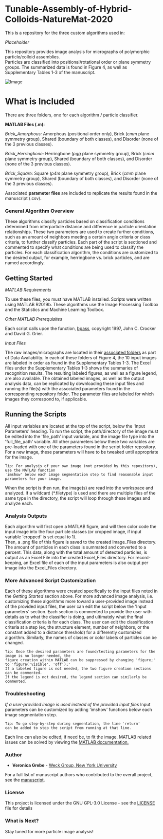 # Tunable-Assembly-of-Hybrid-Colloids-NatureMat-2020
This is a repository for the three custom algorithms used in: 

*Placeholder*

This repository provides image analysis for micrographs of polymorphic particle/colloid assemblies.  
Particles are classified into positional/rotational order or plane symmetry groups.  The summarized data is found in Figure 4, as well as Supplementary Tables 1-3 of the manuscript.

![Image](PLACEHOLDER)
# What is Included #
There are three folders, one for each algorithm / particle classifier.


**MATLAB Files (.m):**

*Brick_Amorphous:* Amorphous (positional order only),  Brick (*cmm* plane symmetry group), Shared (boundary of both classes), and Disorder (none of the 3 previous classes).

*Brick_Herringbone:* Herringbone (*pgg* plane symmetry group), Brick (*cmm* plane symmetry group),  Shared (boundary of both classes), and Disorder (none of the 3 previous classes).

*Brick_Square:* Square (*p4m* plane symmetry group), Brick (*cmm* plane symmetry group),  Shared (boundary of both classes), and Disorder (none of the 3 previous classes).


Associated **parameter files** are included to replicate the results found in the manuscript (.csv).

### General Algorithm Overview
These algorithms classify particles based on classification conditions determined from interparticle distance and difference in particle orientation relationships. 
These two parameters are used to create further conditions, such as an amount of neighbors meeting a certain angle criteria or class criteria, to further classify particles.
Each part of the script is sectioned and commented to specify what conditions are being used to classify the particles.  For each classification algorithm,
the conditions are customized to the desired output, for example, herringbone vs. brick particles, and are named accordingly.

## Getting Started
*MATLAB Requirements*

To use these files, you must have MATLAB installed.  Scripts were written using MATLAB R2019b. These algorithms use the Image Processing Toolbox and the Statistics and Machine Learning Toolbox.

*Other MATLAB Prerequisites*

Each script calls upon the function, [bpass](http://www.physics.emory.edu/faculty/weeks/idl/kit/bpass.pro), copyright 1997, John C. Crocker and David G. Grier.

*Input Files*

The raw images/micrographs are located in their [associated folders](PLACEHOLDER) as part of Data Availability.
In each of these folders of Figure 4, the 10 input images are labeled in order as found in the Supplementary Tables 1-3. The Excel files under the Supplementary Tables 1-3 shows the summaries of recognition results. The resulting labeled figures, as well as a figure legend, are also available.
The obtained labeled images, as well as the output analysis data, can be replicated by downloading these input files and running the file(s) with the associated parameters found in the corresponding repository folder.  The parameter files are labeled for which images they correspond to, if applicable.

## Running the Scripts

All input variables are located at the top of the script, below the 'Input Parameters' heading. 
To run the script, the path/directory of the image must be edited into the 'file_path' input variable, and the image file type into the 'full_file_path' variable. 
All other parameters below these two variables are pre-loaded with one of the parameters found in the script folder repository.  For a new image, these parameters will have to be tweaked until appropriate for the image.
```
Tip: For analysis of your own image (not provided by this repository), use the MATLAB function
'imshow' below each image segmentation step to find reasonable input parameters for your image.
```
When the script is then run, the image(s) are read into the workspace and analyzed.  If a wildcard (*.filetype) is used and there are multiple files of the same type in the directory, the script will loop through these images and analyze each.


### Analysis Outputs
Each algorithm will first open a MATLAB figure, and will then color code the input image into the four particle classes (or cropped image, if input variable 'cropped' is set equal to 1).  
Then, a .png file of this figure is saved to the created Image_Files directory.  The amount of particles in each class is summated and converted to a percent. 
This data, along with the total amount of detected particles, is output as an Excel File into the created Excel_Files directory.
For record-keeping, an Excel file of each of the input parameters is also output per image into the Excel_Files directory.


### More Advanced Script Customization 

Each of these algorithms were created specifically to the input files noted in the *Getting Started* section above.  For more advanced image analysis, 
i.e. customizing these algorithms more toward a user-provided image instead of the provided input files, the user can edit the script
below the 'Input parameters' section.   Each section is commented to provide the user with details as to what the classifier is doing, 
and ultimately what the final classification criteria is for each class.  The user can edit the classification criteria at a step (ex, the structure element, number of neighbors, or the constant 
added to a distance threshold) for a differently customized algorithm.  Similarly, the names of classes or color labels of particles can be changed.
```
Tip: Once the desired parameters are found/testing parameters for the image is no longer needed, the 
figure creation within MATLAB can be suppressed by changing 'figure;' to 'figure('visible', 'off');'
If a labeled figure is not needed, the two figure creation sections can be commented.
If the legend is not desired, the legend section can similarly be commented.
```


### Troubleshooting
*If a user-provided image is used instead of the provided input files*
Input parameters can be customized  by adding 'imshow' functions below each image segmentation step.
```
Tip: To go step-by-step during segmentation, the line 'return'
can be added to stop the script from running at that line. 
```
Each line can also be edited, if need be, to fit the image.
MATLAB related issues can be solved by viewing the [MATLAB documentation.](https://www.mathworks.com/help/index.html)

### Author

* **Veronica Grebe** - [Weck Group, New York University](http://weckresearch.com/home)

For a full list of manuscript authors who contributed to the overall project, see the [manuscript](PLACEHOLDER).

### License

This project is licensed under the GNU GPL-3.0 License - see the [LICENSE](LICENSE) file for details

### What is Next?
Stay tuned for more particle image analysis!
